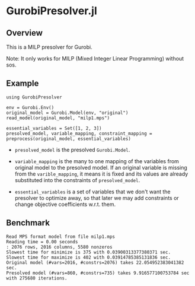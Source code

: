 # GurobiPresolver.jl



## Overview

This is a MILP presolver for Gurobi.

Note: It only works for MILP (Mixed Integer Linear Programming) without sos.

## Example

```{julia}
using GurobiPresolver

env = Gurobi.Env()
original_model = Gurobi.Model(env, "original")
read_model(original_model, "milp1.mps")

essential_variables = Set([1, 2, 3])
presolved_model, variable_mapping, constraint_mapping = preprocess(original_model, essential_variables)
```

- `presolved_model` is the presolved `Gurobi.Model`.

- `variable_mapping` is the many to one mapping of the variables from original model to the presolved model. If an original variable is missing from the `varible_mapping`, it means it is fixed and its values are already substituted into the constraints of `presolved_model`.

- `essential_variables` is a set of variables that we don't want the presolver to optimize away, so that later we may add constraints or change objective coefficients w.r.t. them.

## Benchmark

```
Read MPS format model from file milp1.mps
Reading time = 0.00 seconds
: 2076 rows, 2016 columns, 5580 nonzeros
Slowest time for minimize is 375 with 0.03900313377380371 sec.
Slowest time for maximize is 402 with 0.03914785385131836 sec.
Original model (#vars=2016, #constrs=2076) takes 22.054952383041382 sec.
Presolved model (#vars=860, #constrs=735) takes 9.916577100753784 sec with 275680 iterations.
```
